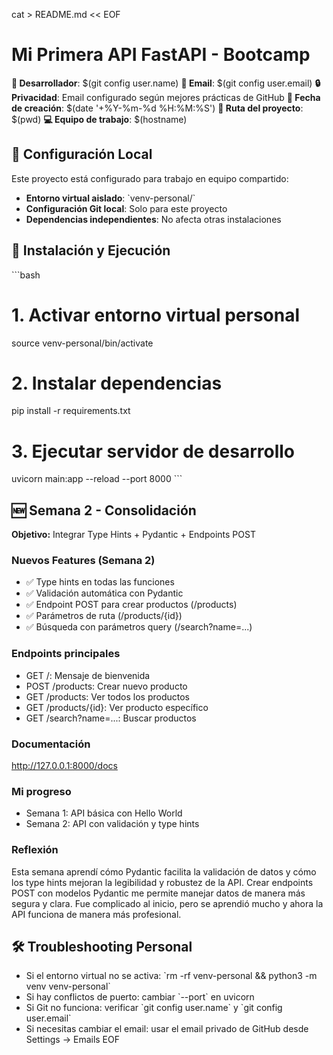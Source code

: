 cat > README.md << EOF
# Mi Primera API FastAPI - Bootcamp

**👤 Desarrollador**: $(git config user.name)
**📧 Email**: $(git config user.email)
**🔒 Privacidad**: Email configurado según mejores prácticas de GitHub
**📅 Fecha de creación**: $(date '+%Y-%m-%d %H:%M:%S')
**📂 Ruta del proyecto**: $(pwd)
**💻 Equipo de trabajo**: $(hostname)

## 🔧 Configuración Local

Este proyecto está configurado para trabajo en equipo compartido:

- **Entorno virtual aislado**: \`venv-personal/\`
- **Configuración Git local**: Solo para este proyecto
- **Dependencias independientes**: No afecta otras instalaciones

## 🚀 Instalación y Ejecución

\`\`\`bash
# 1. Activar entorno virtual personal
source venv-personal/bin/activate

# 2. Instalar dependencias
pip install -r requirements.txt

# 3. Ejecutar servidor de desarrollo
uvicorn main:app --reload --port 8000
\`\`\`

## 🆕 Semana 2 - Consolidación
**Objetivo:** Integrar Type Hints + Pydantic + Endpoints POST

### Nuevos Features (Semana 2)
- ✅ Type hints en todas las funciones
- ✅ Validación automática con Pydantic
- ✅ Endpoint POST para crear productos (/products)
- ✅ Parámetros de ruta (/products/{id})
- ✅ Búsqueda con parámetros query (/search?name=...)

### Endpoints principales
- GET /: Mensaje de bienvenida
- POST /products: Crear nuevo producto
- GET /products: Ver todos los productos
- GET /products/{id}: Ver producto específico
- GET /search?name=...: Buscar productos

### Documentación
http://127.0.0.1:8000/docs

### Mi progreso
- Semana 1: API básica con Hello World  
- Semana 2: API con validación y type hints

### Reflexión
Esta semana aprendí cómo Pydantic facilita la validación de datos y cómo los type hints mejoran la legibilidad y robustez de la API. Crear endpoints POST con modelos Pydantic me permite manejar datos de manera más segura y clara. Fue complicado al inicio, pero se aprendió mucho y ahora la API funciona de manera más profesional.

## 🛠️ Troubleshooting Personal
- Si el entorno virtual no se activa: \`rm -rf venv-personal && python3 -m venv venv-personal\`
- Si hay conflictos de puerto: cambiar \`--port\` en uvicorn
- Si Git no funciona: verificar \`git config user.name\` y \`git config user.email\`
- Si necesitas cambiar el email: usar el email privado de GitHub desde Settings → Emails
EOF

